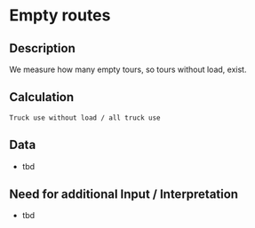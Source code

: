 # Empty routes

## Description
We measure how many empty tours, so tours without load, exist.

## Calculation
`Truck use without load / all truck use`

## Data
* tbd

## Need for additional Input / Interpretation
* tbd
